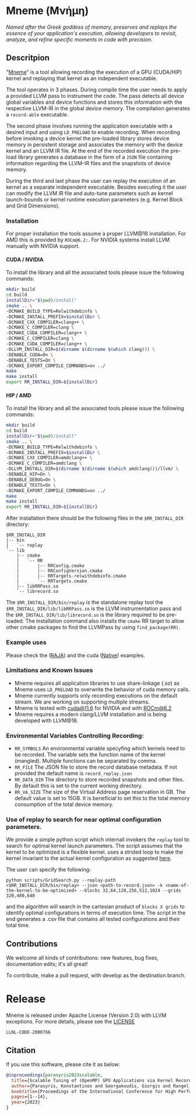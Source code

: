 # Mneme (Μνήμη)  
*Named after the Greek goddess of memory, preserves and replays the essence of your application's execution, allowing developers to revisit, analyze, and refine specific moments in code with precision.* 

## Descritpion
"[Mneme](https://en.wikipedia.org/wiki/Mneme)" is a tool allowing recording the execution of a GPU (CUDA/HIP) kernel and replaying that kernel as an independent executable.

The tool operates in 3 phases. During compile time the user needs to apply a provided LLVM pass to instrument the code. The pass detects all device global variables
and device functions and stores this information with the respective LLVM-IR in the global device memory. The compilation generates a `record-able` executable. 

The second phase involves running the application executable with a desired input and using `LD_PRELOAD` to enable recording. When recording before invoking a device kernel 
the pre-loaded library stores device memory in persistent storage and associates the memory with the device kernel and an LLVM IR file. At the end of the recorded execution
the pre-load library generates a database in the form of a `JSON` file containing information regarding the LLVM-IR files and the snapshots of device memory. 

During the third and last phase the user can replay the execution of an kernel as a separate independent executable. Besides executing it the user can modify the LLVM IR file and
auto-tune parameters such as kernel launch-bounds or kernel runtime execution parameters (e.g. Kernel Block and Grid Dimensions).


### Installation

For proper installation the tools assume a proper LLVM@18 installation. For AMD this is provided by `ROCm@6.2:`. For NVIDIA systems install LLVM manually with NVIDIA support.

#### CUDA / NVIDIA

To install the library and all the associated tools please issue the following commands:

```bash
mkdir build
cd build
installDir="$(pwd)/install"
cmake .. \
-DCMAKE_BUILD_TYPE=Relwithdebinfo \
-DCMAKE_INSTALL_PREFIX=$installDir \
-DCMAKE_CXX_COMPILER=clang++ \
-DCMAKE_C_COMPILER=clang \
-DCMAKE_CUDA_COMPILER=clang++ \
-DCMAKE_C_COMPILER=clang \
-DCMAKE_CUDA_COMPILER=clang++ \
-DLLVM_INSTALL_DIR=$(dirname $(dirname $(which clang))) \
-DENABLE_CUDA=On \
-DENABLE_TESTS=On \
-DCMAKE_EXPORT_COMPILE_COMMANDS=on ../
make
make install
export RR_INSTALL_DIR=${installDir}
```

#### HIP / AMD 

To install the library and all the associated tools please issue the following commands:

```bash
mkdir build
cd build
installDir="$(pwd)/install"
cmake .. \
-DCMAKE_BUILD_TYPE=Relwithdebinfo \
-DCMAKE_INSTALL_PREFIX=$installDir \
-DCMAKE_CXX_COMPILER=amdclang++ \
-DCMAKE_C_COMPILER=amdclang \
-DLLVM_INSTALL_DIR=$(dirname $(dirname $(which amdclang)))/llvm/ \
-DENABLE_HIP=On \
-DENABLE_DEBUG=On \
-DENABLE_TESTS=On \
-DCMAKE_EXPORT_COMPILE_COMMANDS=on ../
make
make install
export RR_INSTALL_DIR=${installDir}
```


After installation there should be the following files in the `$RR_INSTALL_DIR` directory:

```
$RR_INSTALL_DIR
|-- bin
|   `-- replay
`-- lib
    |-- cmake
    |   `-- RR
    |       |-- RRConfig.cmake
    |       |-- RRConfigVersion.cmake
    |       |-- RRTargets-relwithdebinfo.cmake
    |       `-- RRTargets.cmake
    |-- libRRPass.so
    `-- librecord.so

```

The `$RR_INSTALL_DIR/bin/replay` is the standalone replay tool the `$RR_INSTALL_DIR/lib/libRRPass.so` is the LLVM instrumentation pass 
and the `$RR_INSTALL_DIR/lib/librecord.so` is the library required to be pre-loaded. The installation command also installs the `cmake` RR target to allow  
other cmake packages to find the LLVMPass by using `find_package(RR)`.


### Example uses

Please check the ([RAJA](./examples/raja_vec_add//README.md)) and the cuda ([Native](./examples/native_vec_add/README.md)) examples.

### Limitations and Known Issues

- Mneme requires all application libraries to use share-linkage (*.so*) as Mneme uses `LD_PRELOAD` to overwrite the behavior of cuda memory calls.
- Mneme currently supports only recording executions on the default stream. We are working on supporting multiple streams.
- Mneme is tested with cuda@11.6 for NVIDIA and with ROCm@6.2
- Mneme requires a modern clang/LLVM installation and is being developed with LLVM@18.


### Environmental Variables Controlling Recording:

- `RR_SYMBOLS` An environmental variable specyfing which kernels need to be recorded. The variable sets the function name of the kernel (mangled). Multiple functions can be separated by comma.
- `RR_FILE` The JSON file to store the record database metadata. If not provided the default name is `record_replay.json`
- `RR_DATA_DIR` The directory to store recorded snapshots and other files. By default this is set to the current working directory.
- `RR_VA_SIZE` The size of the Virtual Address page reservation in GB. The default value is set to 15GB. It is beneficial to set this to the total memory consumption of the total device memory. 



### Use of replay to search for near optimal configuration parameters.


We provide a simple python script which internall invokers the `replay` tool to search for optimal kernel launch parameters. The script assumes that the kernel to be optimized is a flexible kernel. uses a strided loop to make
the kernel invariant to the actual kernel configuration as suggested [here](https://developer.nvidia.com/blog/cuda-pro-tip-write-flexible-kernels-grid-stride-loops/).

The user can specify the following:

```
python scripts/GridSearch.py --replay-path <$RR_INSTALL_DIR/bin/replay> --json <path-to-record.json> -k <name-of-the-kernel-to-be-optimized> --blocks 32,64,128,256,512,1024 --grids 320,480,640
```

and the algorithm will search in the cartesian product of `blocks X grids` to identify optimal configurations in terms of execution time. The script in the end generates a .csv file that contains all tested configurations and their total time.



## Contributions

We welcome all kinds of contributions: new features, bug fixes, documentation edits; it's all great!

To contribute, make a pull request, with develop as the destination branch.


# Release

Mneme is released under Apache License (Version 2.0) with LLVM exceptions. For more details, please see the [LICENSE](./LICENSE)

`LLNL-CODE-2000766`

## Citation

If you use this software, please cite it as below:

```bibtex
@inproceedings{parasyris2023scalable,
  title={Scalable Tuning of (OpenMP) GPU Applications via Kernel Record and Replay},
  author={Parasyris, Konstantinos and Georgakoudis, Giorgis and Rangel, Esteban and Laguna, Ignacio and Doerfert, Johannes},
  booktitle={Proceedings of the International Conference for High Performance Computing, Networking, Storage and Analysis},
  pages={1--14},
  year={2023}
}
```

